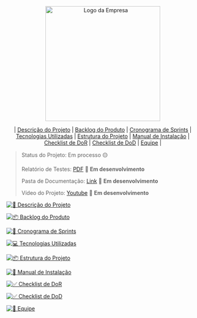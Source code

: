 <p align="center">
  <img src="https://github.com/user-attachments/assets/b7a4ce2d-20f7-4a12-8cb4-530f36fb1950" alt="Logo da Empresa" width="300">
</p>

<div align="center">

| [Descrição do Projeto](#descricao-do-projeto) | [Backlog do Produto](#backlog-do-produto) | [Cronograma de Sprints](#cronograma-de-sprints) | [Tecnologias Utilizadas](#tecnologias-utilizadas) | [Estrutura do Projeto](#estrutura-do-projeto) | [Manual de Instalação](#manual-de-instalacao) | [Checklist de DoR](#checklist-de-dor) | [Checklist de DoD](#checklist-de-dod) | [Equipe](#equipe) |

</div>

> Status do Projeto: Em processo 🟡
>
> Relatório de Testes: [PDF](link) 📄 **Em desenvolvimento**
>
> Pasta de Documentação: [Link](docs) 🔗 **Em desenvolvimento**
>
> Vídeo do Projeto: [Youtube](link) 🎥 **Em desenvolvimento**


<a id="descricao-do-projeto"></a>
[![📝 Descrição do Projeto](https://github.com/Felipe-Freitas-Rocha/Projeto-de-Sistemas-Orientado-a-Objetos/blob/main/docs/Imagens/descricao-do-projeto.png)](https://github.com/Felipe-Freitas-Rocha/Projeto-de-Sistemas-Orientado-a-Objetos/blob/main/docs/.md/descricao-do-desafio.md)
  

<a id="backlog-do-produto"></a>
[![📦 Backlog do Produto](https://github.com/Felipe-Freitas-Rocha/Projeto-de-Sistemas-Orientado-a-Objetos/blob/main/docs/Imagens/backlog-do-produto.png)](https://github.com/Felipe-Freitas-Rocha/Projeto-de-Sistemas-Orientado-a-Objetos/blob/main/docs/.md/backlog-do-produto.md)

<a id="cronograma-de-sprints"></a>
[![📅 Cronograma de Sprints](https://github.com/Felipe-Freitas-Rocha/Projeto-de-Sistemas-Orientado-a-Objetos/blob/main/docs/Imagens/cronograma-de-sprints.png)](https://github.com/Felipe-Freitas-Rocha/Projeto-de-Sistemas-Orientado-a-Objetos/blob/main/docs/.md/cronograma-de-sprints.md)

<a id="tecnologias-utilizadas"></a>
[![💻 Tecnologias Utilizadas](https://github.com/Felipe-Freitas-Rocha/Projeto-de-Sistemas-Orientado-a-Objetos/blob/main/docs/Imagens/tecnologias-utilizadas.png)](https://github.com/Felipe-Freitas-Rocha/Projeto-de-Sistemas-Orientado-a-Objetos/blob/main/docs/.md/tecnologias-utilizadas.md)

<a id="estrutura-do-projeto"></a>
[![📦 Estrutura do Projeto](https://github.com/Felipe-Freitas-Rocha/Projeto-de-Sistemas-Orientado-a-Objetos/blob/main/docs/Imagens/estrutura-do-projeto.png)](https://github.com/Felipe-Freitas-Rocha/Projeto-de-Sistemas-Orientado-a-Objetos/blob/main/docs/.md/estrutura-do-projeto.md)

<a id="manual-de-instalacao"></a>
[![📖 Manual de Instalação](https://github.com/Felipe-Freitas-Rocha/Projeto-de-Sistemas-Orientado-a-Objetos/blob/main/docs/Imagens/manual-do-sistema.png)](https://github.com/Felipe-Freitas-Rocha/Projeto-de-Sistemas-Orientado-a-Objetos/blob/main/docs/.md/manual-de-instalacao.md)

<a id="checklist-de-dor"></a>
[![✅ Checklist de DoR](https://github.com/Felipe-Freitas-Rocha/Projeto-de-Sistemas-Orientado-a-Objetos/blob/main/docs/Imagens/checklist-de-dor.png)](https://github.com/Felipe-Freitas-Rocha/Projeto-de-Sistemas-Orientado-a-Objetos/blob/main/docs/.md/checklist-de-dor.md)

<a id="checklist-de-dod"></a>
[![✅ Checklist de DoD](https://github.com/Felipe-Freitas-Rocha/Projeto-de-Sistemas-Orientado-a-Objetos/blob/main/docs/Imagens/checklist-de-dod.png)](https://github.com/Felipe-Freitas-Rocha/Projeto-de-Sistemas-Orientado-a-Objetos/blob/main/docs/.md/checklist-de-dod.md)


<a id="equipe"></a>
[![👥 Equipe](https://github.com/Felipe-Freitas-Rocha/Projeto-de-Sistemas-Orientado-a-Objetos/blob/main/docs/Imagens/equipe.png)](https://github.com/Felipe-Freitas-Rocha/Projeto-de-Sistemas-Orientado-a-Objetos/blob/main/docs/.md/equipe.md)
